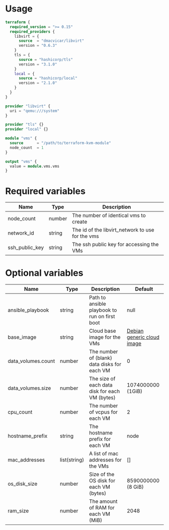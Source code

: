 # Usage
```terraform
terraform {
  required_version = ">= 0.15"
  required_providers {
    libvirt = {
      source  = "dmacvicar/libvirt"
      version = "0.6.3"
    }
    tls = {
      source = "hashicorp/tls"
      version = "3.1.0"
    }
    local = {
      source = "hashicorp/local"
      version = "2.1.0"
    }
  }
}

provider "libvirt" {
  uri = "qemu:///system"
}

provider "tls" {}
provider "local" {}

module "vms" {
  source      = "/path/to/terraform-kvm-module"
  node_count  = 1
}

output "vms" {
  value = module.vms.vms
}
```

# Required variables
| Name | Type | Description |
| ---- | ---- | ----------- |
| node_count | number | The number of identical vms to create | 
| network_id | string | The id of the libvirt_network to use for the vms |
| ssh_public_key | string | The ssh public key for accessing the VMs |
                                                                                           
# Optional variables
| Name | Type | Description | Default |
| ---- | ---- | ----------- | ------- |
| ansible_playbook | string | Path to ansible playbook to run on first boot | null |
| base_image | string | Cloud base image for the VMs | [Debian generic cloud image](https://cdimage.debian.org/cdimage/cloud/buster/20211011-792/) |
| data_volumes.count | number | The number of (blank) data disks for each VM | 0 |
| data_volumes.size | number | The size of each data disk for each VM (bytes) | 1074000000 (1GiB) |
| cpu_count | number | The number of vcpus for each VM | 2 |
| hostname_prefix | string | The hostname prefix for each VM | node |
| mac_addresses | list(string) | A list of mac addresses for the VMs | [] |
| os_disk_size | number | Size of the OS disk for each VM (bytes) | 8590000000 (8 GiB) |
| ram_size | number | The amount of RAM for each VM (MiB) | 2048 |
